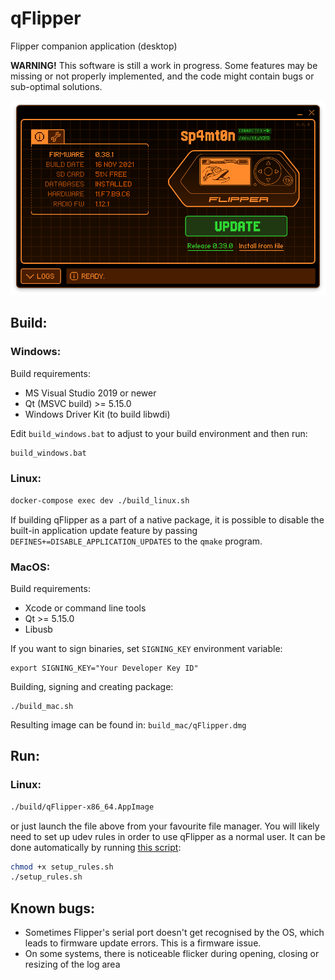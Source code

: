 # qFlipper

Flipper companion application (desktop)

**WARNING!** This software is still a work in progress. Some features may be missing or not properly implemented, and the code might contain bugs or sub-optimal solutions.

![qFlipper screenshot](screenshot.png)

## Build:
### Windows:

Build requirements:
- MS Visual Studio 2019 or newer
- Qt (MSVC build) >= 5.15.0
- Windows Driver Kit (to build libwdi)

Edit `build_windows.bat` to adjust to your build environment and then run:
```cmd
build_windows.bat
```

### Linux:

```sh
docker-compose exec dev ./build_linux.sh
```

If building qFlipper as a part of a native package, it is possible to disable the built-in application update feature by passing `DEFINES+=DISABLE_APPLICATION_UPDATES` to the `qmake` program.

### MacOS:

Build requirements:

- Xcode or command line tools
- Qt >= 5.15.0
- Libusb

If you want to sign binaries, set `SIGNING_KEY` environment variable:

	export SIGNING_KEY="Your Developer Key ID"

Building, signing and creating package:

	./build_mac.sh

Resulting image can be found in: `build_mac/qFlipper.dmg`

## Run:

### Linux:
```sh
./build/qFlipper-x86_64.AppImage
```

or just launch the file above from your favourite file manager.
You will likely need to set up udev rules in order to use qFlipper as a normal user. It can be done automatically by running [this script](setup_rules.sh):
```sh
chmod +x setup_rules.sh
./setup_rules.sh
```

## Known bugs:

* Sometimes Flipper's serial port doesn't get recognised by the OS, which leads to firmware update errors. This is a firmware issue.
* On some systems, there is noticeable flicker during opening, closing or resizing of the log area
